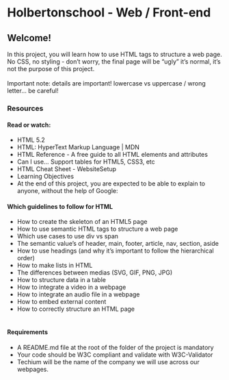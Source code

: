 # Holbertonschool - Web / Front-end

## Welcome!
In this project, you will learn how to use HTML tags to structure a web page. No CSS, no styling - don’t worry, the final page will be “ugly” it’s normal, it’s not the purpose of this project.
<br><br>
Important note: details are important! lowercase vs uppercase / wrong letter… be careful!

### Resources
#### Read or watch:

- HTML 5.2
- HTML: HyperText Markup Language | MDN
- HTML Reference - A free guide to all HTML elements and attributes
- Can I use… Support tables for HTML5, CSS3, etc
- HTML Cheat Sheet - WebsiteSetup
- Learning Objectives
- At the end of this project, you are expected to be able to explain to anyone, without the help of Google:

#### Which guidelines to follow for HTML
- How to create the skeleton of an HTML5 page
- How to use semantic HTML tags to structure a web page
- Which use cases to use div vs span
- The semantic value’s of header, main, footer, article, nav, section, aside
- How to use headings (and why it’s important to follow the hierarchical order)
- How to make lists in HTML
- The differences between medias (SVG, GIF, PNG, JPG)
- How to structure data in a table
- How to integrate a video in a webpage
- How to integrate an audio file in a webpage
- How to embed external content
- How to correctly structure an HTML page
<br><br>
#### Requirements
- A README.md file at the root of the folder of the project is mandatory
- Your code should be W3C compliant and validate with W3C-Validator
- Techium will be the name of the company we will use across our webpages.